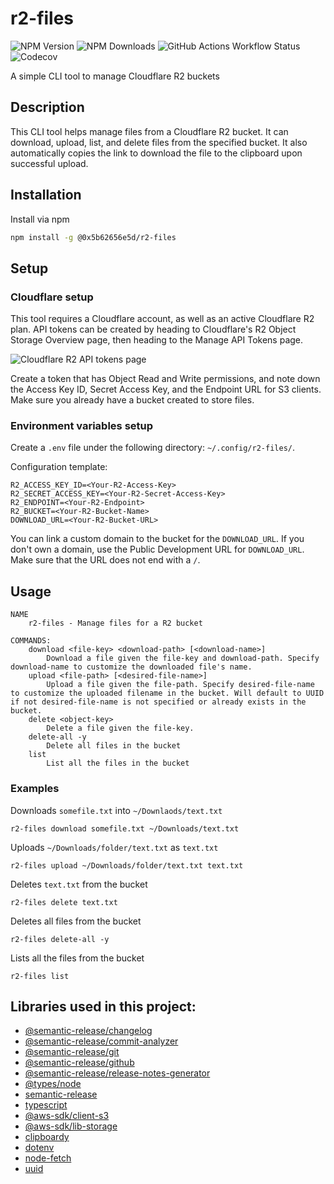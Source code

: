 # r2-files

![NPM Version](https://img.shields.io/npm/v/%400x5b62656e5d%2Fr2-files?style=for-the-badge)
![NPM Downloads](https://img.shields.io/npm/d18m/%400x5b62656e5d%2Fr2-files?style=for-the-badge&color=a062fc)
![GitHub Actions Workflow Status](https://img.shields.io/github/actions/workflow/status/0x5b62656e5d/r2-files/release-publish.yml?style=for-the-badge&label=Ci%2FCD)
![Codecov](https://img.shields.io/codecov/c/github/0x5b62656e5d/r2-files?style=for-the-badge&logo=codecov)

A simple CLI tool to manage Cloudflare R2 buckets

## Description

This CLI tool helps manage files from a Cloudflare R2 bucket. It can download, upload, list, and delete files from the 
specified bucket. It also automatically copies the link to download the file to the clipboard upon successful upload.

## Installation

Install via npm
```bash
npm install -g @0x5b62656e5d/r2-files
```

## Setup

### Cloudflare setup

This tool requires a Cloudflare account, as well as an active Cloudflare R2 plan. API tokens can be created by heading 
to Cloudflare's R2 Object Storage Overview page, then heading to the Manage API Tokens page.

![Cloudflare R2 API tokens page](https://cdn.pepper.fyi/r2-files/api-tokens-page.png)

Create a token that has Object Read and Write permissions, and note down the Access Key ID, Secret Access Key, and the 
Endpoint URL for S3 clients. Make sure you already have a bucket created to store files.

### Environment variables setup

Create a `.env` file under the following directory: `~/.config/r2-files/`.

Configuration template:

```dosini
R2_ACCESS_KEY_ID=<Your-R2-Access-Key>
R2_SECRET_ACCESS_KEY=<Your-R2-Secret-Access-Key>
R2_ENDPOINT=<Your-R2-Endpoint>
R2_BUCKET=<Your-R2-Bucket-Name>
DOWNLOAD_URL=<Your-R2-Bucket-URL>
```

You can link a custom domain to the bucket for the `DOWNLOAD_URL`. If you don't own a domain, use the Public Development 
URL for `DOWNLOAD_URL`. Make sure that the URL does not end with a `/`.

## Usage

```
NAME
    r2-files - Manage files for a R2 bucket

COMMANDS:
    download <file-key> <download-path> [<download-name>]
        Download a file given the file-key and download-path. Specify download-name to customize the downloaded file's name.
    upload <file-path> [<desired-file-name>]
        Upload a file given the file-path. Specify desired-file-name to customize the uploaded filename in the bucket. Will default to UUID if not desired-file-name is not specified or already exists in the bucket.
    delete <object-key>
        Delete a file given the file-key.
    delete-all -y
        Delete all files in the bucket
    list
        List all the files in the bucket
```

### Examples

Downloads `somefile.txt` into `~/Downlaods/text.txt`
```
r2-files download somefile.txt ~/Downloads/text.txt
```

Uploads `~/Downloads/folder/text.txt` as `text.txt`
```
r2-files upload ~/Downloads/folder/text.txt text.txt
```

Deletes `text.txt` from the bucket
```
r2-files delete text.txt
```

Deletes all files from the bucket
```
r2-files delete-all -y
```

Lists all the files from the bucket
```
r2-files list
```

## Libraries used in this project:

- [@semantic-release/changelog](https://www.npmjs.com/package/@semantic-release/changelog)
- [@semantic-release/commit-analyzer](https://www.npmjs.com/package/@semantic-release/commit-analyzer)
- [@semantic-release/git](https://www.npmjs.com/package/@semantic-release/git)
- [@semantic-release/github](https://www.npmjs.com/package/@semantic-release/github)
- [@semantic-release/release-notes-generator](https://www.npmjs.com/package/@semantic-release/release-notes-generator)
- [@types/node](https://www.npmjs.com/package/@types/node)
- [semantic-release](https://www.npmjs.com/package/semantic-release)
- [typescript](https://www.npmjs.com/package/typescript)
- [@aws-sdk/client-s3](https://www.npmjs.com/package/@aws-sdk/client-s3)
- [@aws-sdk/lib-storage](https://www.npmjs.com/package/@aws-sdk/lib-storage)
- [clipboardy](https://www.npmjs.com/package/clipboardy)
- [dotenv](https://www.npmjs.com/package/dotenv)
- [node-fetch](https://www.npmjs.com/package/node-fetch)
- [uuid](https://www.npmjs.com/package/uuid)
